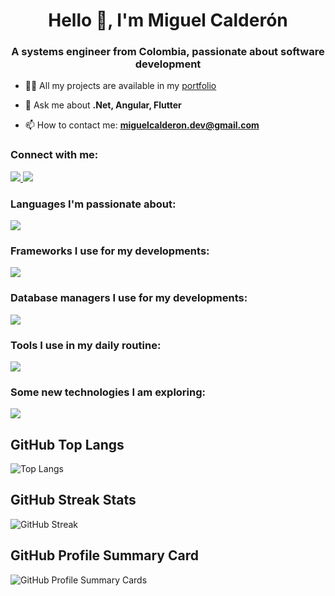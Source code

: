 <h1 align="center">Hello 👋, I'm Miguel Calderón</h1>
<h3 align="center">A systems engineer from Colombia, passionate about software development</h3>

- 👨‍💻 All my projects are available in my [portfolio](https://miguel-calderon-gutierrez.github.io/Portafolio/)

- 💬 Ask me about **.Net, Angular, Flutter**

- 📫 How to contact me: **miguelcalderon.dev@gmail.com**

<h3 align="left">Connect with me:</h3>
<p align="left">
 <a href="https://www.linkedin.com/in/programador-miguel-calderon/" target="_blank">
    <img src="https://skillicons.dev/icons?i=linkedin&theme=light"/>
  </a>

 <a href="https://github.com/login?return_to=https%3A%2F%2Fgithub.com%2FMiguel-Calderon-Gutierrez" target="_blank">
    <img src="https://skillicons.dev/icons?i=github&theme=light" />
  </a>

</p>

<h3 align="left">Languages I'm passionate about:</h3>
<p align="left">
  <a href="#">
    <img src="https://skillicons.dev/icons?i=cs,py,ts,java,js,dart&theme=light" />
  </a>
</p>

<h3 align="left">Frameworks I use for my developments:</h3>
<p align="left">
  <a href="#">
    <img src="https://skillicons.dev/icons?i=angular,flutter,bootstrap,dotnet,fastapi&theme=light" />
  </a>
</p>

<h3 align="left">Database managers I use for my developments:</h3>
<p align="left">
  <a href="#">
    <img src="https://skillicons.dev/icons?i=mysql,mongodb,postgres&theme=light&perline=6" />
  </a>
</p>

<h3 align="left">Tools I use in my daily routine:</h3>
<p align="left">
  <a href="#">
    <img src="https://skillicons.dev/icons?i=visualstudio,vscode,androidstudio,git,github,idea,linux,postman,pycharm&theme=light&perline=6" />
  </a>
</p>

<h3 align="left">Some new technologies I am exploring:</h3>
<p align="left">
  <a href="#">
    <img src="https://skillicons.dev/icons?i=opencv,sklearn,pytorch,tensorflow,arduino&theme=light&perline=6" />
  </a>
</p>


## GitHub Top Langs
![Top Langs](https://github-readme-stats.vercel.app/api/top-langs/?username=Miguel-Calderon-Gutierrez)
## GitHub Streak Stats
![GitHub Streak](https://github-readme-streak-stats.herokuapp.com/?user=Miguel-Calderon-Gutierrez)
## GitHub Profile Summary Card
![GitHub Profile Summary Cards](https://github-profile-summary-cards.vercel.app/api/cards/profile-details?username=Miguel-Calderon-Gutierrez)



